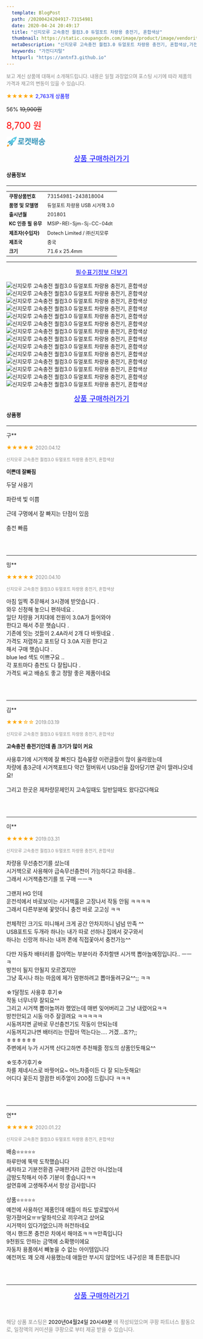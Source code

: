 ```yaml
---
  template: BlogPost
  path: /20200424204917-73154981
  date: 2020-04-24 20:49:17
  title: "신지모루 고속충전 퀄컴3.0 듀얼포트 차량용 충전기, 혼합색상"
  thumbnail: https://static.coupangcdn.com/image/product/image/vendoritem/2019/03/12/3599853820/76e66126-9d7d-4826-9068-67b4bfdbbeab.jpg
  metaDescription: "신지모루 고속충전 퀄컴3.0 듀얼포트 차량용 충전기, 혼합색상,가전디지털"
  keywords: "가전디지털"
  httpurl: "https://antnf3.github.io"
---
```

  
<span style="color: #888;font-size:0.8rem">보고 계신 상품에 대해서 소개해드립니다.
내용은 일절 과장없으며 포스팅 시기에 따라 제품의 가격과 재고의 변동이 있을 수 있습니다.</span>
  
<span style="color: orange;">★★★★★</span> <span style="color: blue;font-size: 0.85rem;">2,763개 상품평</span>

<span style="font-size: 0.9rem">56%</span> <span style="font-size: 0.9rem">~~19,900원~~</span>

<span style="color: red;font-size: 1.5rem;">8,700 원</span>

![로켓배송](/assets/rocket_logo.png)

<p align="center"><a href="http://me2.do/G9bz6y2U" style="font-size: 1.2rem; color: blue;">상품 구매하러가기</a></p>

#### 상품정보

---

|                  |                       |
| ---------------- | --------------------- |
| **<span style="font-size:0.8rem;">쿠팡상품번호</span>** | <span style="font-size:0.8rem;">73154981-243818004</span> |
| **<span style="font-size:0.8rem;">품명 및 모델명</span>**    | <span style="font-size:0.8rem;">듀얼포트 차량용 USB 시거잭 3.0</span>        |
| **<span style="font-size:0.8rem;">출시년월</span>**    | <span style="font-size:0.8rem;">201801</span>        |
| **<span style="font-size:0.8rem;">KC 인증 필 유무</span>**    | <span style="font-size:0.8rem;">MSIP-REI-Sjm-Sj-CC-04dt</span>        |
| **<span style="font-size:0.8rem;">제조자(수입자)</span>**    | <span style="font-size:0.8rem;">Dotech Limited /  ㈜신지모루</span>        |
| **<span style="font-size:0.8rem;">제조국</span>**    | <span style="font-size:0.8rem;">중국</span>        |
| **<span style="font-size:0.8rem;">크기</span>**    | <span style="font-size:0.8rem;">71.6 x 25.4mm</span>        |




---

<p align="center"><a href="http://me2.do/G9bz6y2U" style="font-size: 1rem; color: blue;">필수표기정보 더보기</a></p>

![신지모루 고속충전 퀄컴3.0 듀얼포트 차량용 충전기, 혼합색상](http://thumbnail8.coupangcdn.com/thumbnails/remote/q89/image/product/content/vendorItem/2018/12/26/243818004/c37f72a4-f561-46c0-ab34-3aff2d0f48ca.jpg)
![신지모루 고속충전 퀄컴3.0 듀얼포트 차량용 충전기, 혼합색상](http://thumbnail9.coupangcdn.com/thumbnails/remote/q89/image/product/content/vendorItem/2018/12/26/243818004/a88d92d5-dde2-4b36-8b68-834411dfd098.jpg)
![신지모루 고속충전 퀄컴3.0 듀얼포트 차량용 충전기, 혼합색상](http://thumbnail7.coupangcdn.com/thumbnails/remote/q89/image/product/content/vendorItem/2018/12/26/243818004/31d4bcc5-bf15-4fa2-bdd2-13de3bdd468a.jpg)
![신지모루 고속충전 퀄컴3.0 듀얼포트 차량용 충전기, 혼합색상](http://thumbnail9.coupangcdn.com/thumbnails/remote/q89/image/product/content/vendorItem/2018/12/26/243818004/9cc3ad0c-7cd8-4468-a66f-37f060fbea25.jpg)
![신지모루 고속충전 퀄컴3.0 듀얼포트 차량용 충전기, 혼합색상](http://thumbnail8.coupangcdn.com/thumbnails/remote/q89/image/product/content/vendorItem/2018/12/27/243818004/d823962c-41b4-4546-97f0-3667194e2c0d.jpg)
![신지모루 고속충전 퀄컴3.0 듀얼포트 차량용 충전기, 혼합색상](http://thumbnail10.coupangcdn.com/thumbnails/remote/q89/image/product/content/vendorItem/2018/12/27/243818004/68b80e4e-6644-4828-9de7-915754293f92.jpg)
![신지모루 고속충전 퀄컴3.0 듀얼포트 차량용 충전기, 혼합색상](http://thumbnail10.coupangcdn.com/thumbnails/remote/q89/image/product/content/vendorItem/2018/12/27/243818004/69205c4e-4fb9-4bdc-a4f4-6a4cda6b1d57.jpg)
![신지모루 고속충전 퀄컴3.0 듀얼포트 차량용 충전기, 혼합색상](http://thumbnail10.coupangcdn.com/thumbnails/remote/q89/image/product/content/vendorItem/2018/12/26/243818004/80fe2297-b566-4b60-b64f-a1bbf9a5a1cb.jpg)
![신지모루 고속충전 퀄컴3.0 듀얼포트 차량용 충전기, 혼합색상](http://thumbnail7.coupangcdn.com/thumbnails/remote/q89/image/product/content/vendorItem/2018/12/26/243818004/1e014871-2643-469b-b84c-0adf2ca38a6a.jpg)
![신지모루 고속충전 퀄컴3.0 듀얼포트 차량용 충전기, 혼합색상](http://thumbnail10.coupangcdn.com/thumbnails/remote/q89/image/product/content/vendorItem/2018/12/26/243818004/91ab5ddc-3e7c-4c22-9dc5-919d9a1dc970.jpg)
![신지모루 고속충전 퀄컴3.0 듀얼포트 차량용 충전기, 혼합색상](http://thumbnail6.coupangcdn.com/thumbnails/remote/q89/image/product/content/vendorItem/2018/12/27/243818004/438865f4-8f11-4928-8371-ae747196a300.jpg)
![신지모루 고속충전 퀄컴3.0 듀얼포트 차량용 충전기, 혼합색상](http://thumbnail7.coupangcdn.com/thumbnails/remote/q89/image/product/content/vendorItem/2018/12/27/243818004/f836bedf-ea72-40e6-a7a1-dbeadb21d920.jpg)
![신지모루 고속충전 퀄컴3.0 듀얼포트 차량용 충전기, 혼합색상](http://thumbnail6.coupangcdn.com/thumbnails/remote/q89/image/product/content/vendorItem/2018/12/27/243818004/e0665d43-3ac4-4b71-b452-2de8bf9acc9d.jpg)
![신지모루 고속충전 퀄컴3.0 듀얼포트 차량용 충전기, 혼합색상](http://thumbnail10.coupangcdn.com/thumbnails/remote/q89/image/product/content/vendorItem/2018/12/26/243818004/87ddf8a3-eb9a-41b1-b45d-6bcd48d1c94a.jpg)

<p align="center"><a href="http://me2.do/G9bz6y2U" style="font-size: 1.2rem; color: blue;">상품 구매하러가기</a></p>

#### 상품평
  
---
  
구**
    
<span style="color: orange;">★★★★★</span> <span style="font-size:0.8rem;color: #888;">2020.04.12</span>
    
<span style="color: #888;font-size:0.7rem">신지모루 고속충전 퀄컴3.0 듀얼포트 차량용 충전기, 혼합색상</span>
    
<span style="font-size:0.85rem">**이쁜데 잘빠짐**</span>
    
<span style="font-size: 0.9rem;">두달 사용기<br/><br/>파란색 빛 이쁨<br/><br/>근데 구멍에서 잘 빠지는 단점이 있음<br/><br/>충전 빠름</span>
    
<br>
<br>

---
  
밍**
    
<span style="color: orange;">★★★★★</span> <span style="font-size:0.8rem;color: #888;">2020.04.10</span>
    
<span style="color: #888;font-size:0.7rem">신지모루 고속충전 퀄컴3.0 듀얼포트 차량용 충전기, 혼합색상</span>
    

    
<span style="font-size: 0.9rem;">아침 일찍 주문해서 3시경에 받앗습니다 .<br/>와우 신청해 놓으니 편하네요 .<br/>일단 차량용 거치대에 전원이 3.0A가 들어와야<br/>한다고 해서 주문 햇습니다 .<br/>기존에 잇는 것들이 2.4A라서 2개 다 바꿧네요 .<br/>가격도 저렴하고 포트당 다 3.0A 지원 한다고<br/>해서 구매 햇습니다 .<br/>blue led 색도 이쁘구요 ..<br/>각 포트마다 충전도 다 잘됩니다 .<br/>가격도 싸고 배송도 좋고 정말 좋은 제품이네요</span>
    
<br>
<br>

---
  
김**
    
<span style="color: orange;">★★★☆☆</span> <span style="font-size:0.8rem;color: #888;">2019.03.19</span>
    
<span style="color: #888;font-size:0.7rem">신지모루 고속충전 퀄컴3.0 듀얼포트 차량용 충전기, 혼합색상</span>
    
<span style="font-size:0.85rem">**고속충전 충전기인데 좀 크기가 많이 커요**</span>
    
<span style="font-size: 0.9rem;">사용후기에 시거잭에 잘 빠진다  접속불량 이런글들이 많이 올라왔는데<br/>차량에 총3군데 시거잭포트다 약간 헐버워서 USb선을 잡아당기면 같이 딸려나오네요!<br/><br/>그리고 한곳은 제차량문제인지 고속일때도 일반일때도 왔다갔다해요</span>
    
<br>
<br>

---
  
이**
    
<span style="color: orange;">★★★★★</span> <span style="font-size:0.8rem;color: #888;">2019.03.31</span>
    
<span style="color: #888;font-size:0.7rem">신지모루 고속충전 퀄컴3.0 듀얼포트 차량용 충전기, 혼합색상</span>
    

    
<span style="font-size: 0.9rem;">차량용 무선충전기를 샀는데<br/>시거잭으로 사용해야 급속무선충전이 가능하다고 하네용..<br/>그래서 시거잭충전기를 또 구매 ㅡㅡㅋ<br/><br/>그랜저 HG 인데<br/>운전석에서 바로보이는 시거잭홀은 고장나서 작동 안됨 ㅋㅋㅋㅋ<br/>그래서 다른부분에 꽃앗더니 충전 바로 고고싱 ㅋㅋ<br/><br/>전체적인 크기도 미니해서 크게 공간 안차지하니 넘넘 만족 ^^<br/>USB포트도 두개라 하나는 내가 따로 선하나 집에서 갖구와서<br/>하나는 신랑꺼 하나는 내꺼 폰에 직접꽃아서 충전가능^^<br/><br/>다만 자동차 배터리를 잡아먹는 부분이라 주차할땐 시거잭 뽑아놀예정입니다.. ㅡㅡㅋ<br/>방전이 될지 안될지 모르겠지만<br/>그냥 혹시나 하는 마음에 제가 맘편하려고 뽑아둘려구요^^;; ㅋㅋ<br/><br/>☆1달정도 사용후 후기☆<br/>작동 너무너무 잘되요^^<br/>그리고 시거잭 뽑아놀꺼라 했었는데 매번 잊어버리고 그냥 내렸어요ㅋㅋ<br/>방전안되고 시동 아주 잘걸려요 ㅋㅋㅋㅋㅋ<br/>시동꺼지면 곧바로 무선충전기도 작동이 안되는데<br/>시동꺼지고나면 배터리는 안잡아 먹는다는.... 거겠...죠??;;<br/>ㅎㅎㅎㅎㅎㅎ <br/>주변에서 누가 시거잭 산다고하면 추천해줄 정도의 상품인듯해요^^<br/><br/>☆또추가후기☆<br/>차를 제네시스로 바꿧어요~ 어느차종이든 다 잘 되는듯해요!<br/>어디다 꽃든지 깔끔한 비주얼이 200점 드립니다 ㅋㅋㅋ</span>
    
<br>
<br>

---
  
연**
    
<span style="color: orange;">★★★★★</span> <span style="font-size:0.8rem;color: #888;">2020.01.22</span>
    
<span style="color: #888;font-size:0.7rem">신지모루 고속충전 퀄컴3.0 듀얼포트 차량용 충전기, 혼합색상</span>
    

    
<span style="font-size: 0.9rem;">배송⭐⭐⭐⭐⭐<br/>하루만에 뚝딱 도착했습니다<br/>세차하고 기분전환겸 구매한거라 급한건 아니었는데<br/>금방도착해서 아주 기분이 좋습니다ㅋㅋ<br/>설연휴에 고생해주셔서 항상 감사합니다<br/><br/>상품⭐⭐⭐⭐⭐<br/>예전에 사용하던 제품인데 애들이 하도 발로밟아서<br/>망가졌어요ㅠㅠ앞좌석으로 끼우려고 샀어요<br/>시거잭이 있다가없으니까 허전하네요<br/>역시 핸드폰 충전은 차에서 해야죠ㅋㅋㅋ만족입니다 <br/>9천원도 안하는 금액에 소확행이에요<br/>자동차 용품에서 빼놓을 수 없는 아이템입니다<br/>예전꺼도 꽤 오래 사용했는데 애들만 부시지 않았어도 내구성은 꽤 튼튼합니다</span>
    
<br>
<br>


  
---
  
<p align="center"><a href="http://me2.do/G9bz6y2U" style="font-size: 1.2rem; color: blue;">상품 구매하러가기</a></p>
  
<br>
  
<span style="font-size: 0.85rem; color: #888;">해당 상품 포스팅은 <span style="color: #000;"> 2020년04월24일 20시49분 </span> 에 작성되었으며 쿠팡 파트너스 활동으로, 일정액의 커미션을 쿠팡으로 부터 제공 받을 수 있습니다.</span>